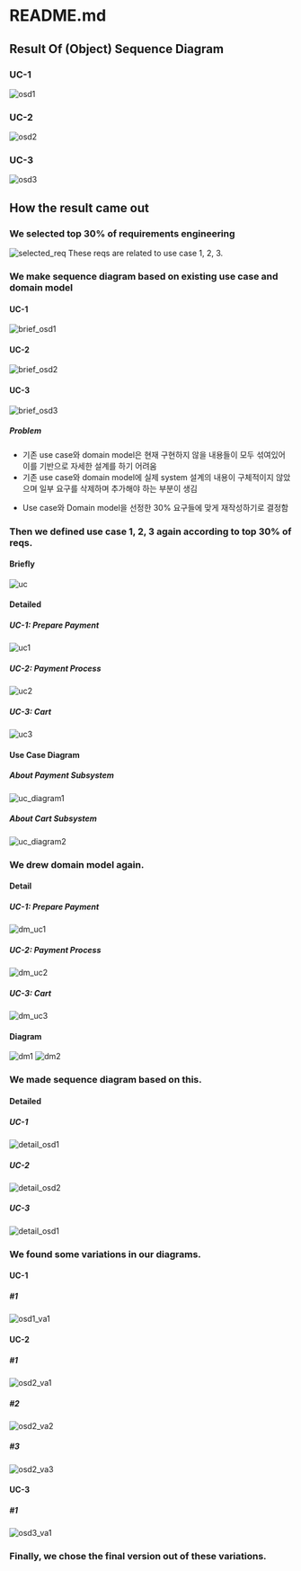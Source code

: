 # README.md

## Result Of (Object) Sequence Diagram

### UC-1
![osd1](https://github.com/idealization/software-engineering/blob/main/OSD/2.Payment_System/image/osd2_va1.png?raw=true)

### UC-2
![osd2](https://github.com/idealization/software-engineering/blob/main/OSD/2.Payment_System/image/osd2_va3.png?raw=true)

### UC-3
![osd3](https://github.com/idealization/software-engineering/blob/main/OSD/2.Payment_System/image/osd3_va1.png?raw=true)

## How the result came out

### We selected top 30% of requirements engineering
![selected_req](https://github.com/idealization/software-engineering/blob/main/OSD/2.Payment_System/image/selected_req.png?raw=true)
These reqs are related to use case 1, 2, 3.

### We make sequence diagram based on existing use case and domain model

#### UC-1
![brief_osd1](https://github.com/idealization/software-engineering/blob/main/OSD/2.Payment_System/image/brief_osd1.png?raw=true)

#### UC-2
![brief_osd2](https://github.com/idealization/software-engineering/blob/main/OSD/2.Payment_System/image/brief_osd2.png?raw=true)

#### UC-3
![brief_osd3](https://github.com/idealization/software-engineering/blob/main/OSD/2.Payment_System/image/brief_osd3.png?raw=true)

##### Problem
- 기존 use case와 domain model은 현재 구현하지 않을 내용들이 모두 섞여있어 이를 기반으로 자세한 설계를 하기 어려움
- 기존 use case와 domain model에 실제 system 설계의 내용이 구체적이지 않았으며 일부 요구를 삭제하며 추가해야 하는 부분이 생김

* Use case와 Domain model을 선정한 30% 요구들에 맞게 재작성하기로 결정함

### Then we defined use case 1, 2, 3 again according to top 30% of reqs.

#### Briefly
![uc](https://github.com/idealization/software-engineering/blob/main/OSD/2.Payment_System/image/uc.png?raw=true)

#### Detailed

##### UC-1: Prepare Payment
![uc1](https://github.com/idealization/software-engineering/blob/main/OSD/2.Payment_System/image/uc1.png?raw=true)

##### UC-2: Payment Process
![uc2](https://github.com/idealization/software-engineering/blob/main/OSD/2.Payment_System/image/uc2.png?raw=true)

##### UC-3: Cart
![uc3](https://github.com/idealization/software-engineering/blob/main/OSD/2.Payment_System/image/uc3.png?raw=true)

#### Use Case Diagram

##### About Payment Subsystem
![uc_diagram1](https://github.com/idealization/software-engineering/blob/main/OSD/2.Payment_System/image/uc_diagram1.png?raw=true)

##### About Cart Subsystem
![uc_diagram2](https://github.com/idealization/software-engineering/blob/main/OSD/2.Payment_System/image/uc_diagram2.png?raw=true)

### We drew domain model again.

#### Detail

##### UC-1: Prepare Payment
![dm_uc1](https://github.com/idealization/software-engineering/blob/main/OSD/2.Payment_System/image/dm_uc1.png?raw=true)

##### UC-2: Payment Process
![dm_uc2](https://github.com/idealization/software-engineering/blob/main/OSD/2.Payment_System/image/dm_uc2.png?raw=true)

##### UC-3: Cart
![dm_uc3](https://github.com/idealization/software-engineering/blob/main/OSD/2.Payment_System/image/dm_uc3.png?raw=true)

#### Diagram

![dm1](https://github.com/idealization/software-engineering/blob/main/OSD/2.Payment_System/image/dm_diagram1.png?raw=true)
![dm2](https://github.com/idealization/software-engineering/blob/main/OSD/2.Payment_System/image/dm_diagram2.png?raw=true)

### We made sequence diagram based on this.

#### Detailed

##### UC-1
![detail_osd1](https://github.com/idealization/software-engineering/blob/main/OSD/2.Payment_System/image/osd1.png?raw=true)

##### UC-2
![detail_osd2](https://github.com/idealization/software-engineering/blob/main/OSD/2.Payment_System/image/osd2.png?raw=true)

##### UC-3
![detail_osd1](https://github.com/idealization/software-engineering/blob/main/OSD/2.Payment_System/image/osd3.png?raw=true)

### We found some variations in our diagrams.

#### UC-1

##### #1
![osd1_va1](https://github.com/idealization/software-engineering/blob/main/OSD/2.Payment_System/image/osd1_va1.png?raw=true)

#### UC-2

##### #1
![osd2_va1](https://github.com/idealization/software-engineering/blob/main/OSD/2.Payment_System/image/osd2_va1.png?raw=true)

##### #2
![osd2_va2](https://github.com/idealization/software-engineering/blob/main/OSD/2.Payment_System/image/osd2_va2.png?raw=true)

##### #3
![osd2_va3](https://github.com/idealization/software-engineering/blob/main/OSD/2.Payment_System/image/osd2_va3.png?raw=true)

#### UC-3

##### #1
![osd3_va1](https://github.com/idealization/software-engineering/blob/main/OSD/2.Payment_System/image/osd3_va1.png?raw=true)

### Finally, we chose the final version out of these variations.
